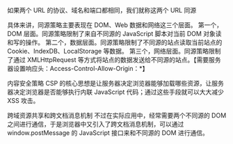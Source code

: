 <!-- @format -->

如果两个 URL 的协议、域名和端口都相同，我们就称这两个 URL 同源

具体来讲，同源策略主要表现在 DOM、Web 数据和网络这三个层面。
第一个，DOM 层面。同源策略限制了来自不同源的 JavaScript 脚本对当前 DOM 对象读和写的操作。
第二个，数据层面。同源策略限制了不同源的站点读取当前站点的 Cookie、IndexDB、LocalStorage 等数据。
第三个，网络层面。同源策略限制了通过 XMLHttpRequest 等方式将站点的数据发送给不同源的站点。【需要服务器设置响应头：Access-Control-Allow-Origin：\*】

内容安全策略
CSP 的核心思想是让服务器决定浏览器能够加载哪些资源，让服务器决定浏览器是否能够执行内联 JavaScript 代码；通过这些手段就可以大大减少 XSS 攻击。

跨域资源共享和跨文档消息机制
不过在实际应用中，经常需要两个不同源的 DOM 之间进行通信，于是浏览器中又引入了跨文档消息机制，可以通过 window.postMessage 的 JavaScript 接口来和不同源的 DOM 进行通信。
